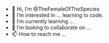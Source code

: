 - 👋 Hi, I’m @TheFemaleOfTheSpecies
- 👀 I’m interested in ... learning to code.
- 🌱 I’m currently learning ...
- 💞️ I’m looking to collaborate on ...
- 📫 How to reach me ...

<!---
TheFemaleOfTheSpecies/TheFemaleOfTheSpecies is a ✨ special ✨ repository because its `README.md` (this file) appears on your GitHub profile.
You can click the Preview link to take a look at your changes.
--->

